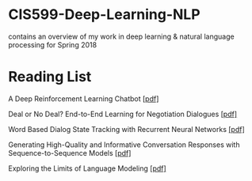 # CIS599-Deep-Learning-NLP
contains an overview of my work in deep learning &amp; natural language processing for Spring 2018


# Reading List
A Deep Reinforcement Learning Chatbot [[pdf]](arxiv.org/pdf/1801.06700.pdf)

Deal or No Deal? End-to-End Learning for Negotiation Dialogues [[pdf]](arxiv.org/pdf/1706.05125.pdf)

Word Based Dialog State Tracking with Recurrent Neural Networks [[pdf]](www.sigdial.org/workshops/conference15/proceedings/pdf/W14-4340.pdf)

Generating High-Quality and Informative Conversation Responses with Sequence-to-Sequence Models [[pdf]](arxiv.org/pdf/1701.03185.pdf)

Exploring the Limits of Language Modeling [[pdf]](https://arxiv.org/pdf/1602.02410.pdf)

